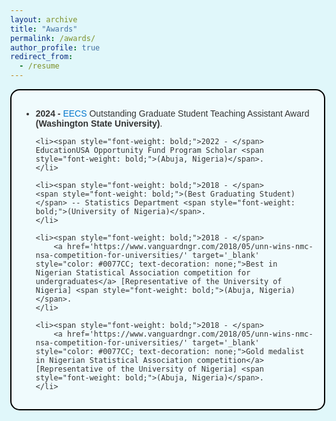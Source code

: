 ```yaml
---
layout: archive
title: "Awards"
permalink: /awards/
author_profile: true
redirect_from:
  - /resume
---
```



<style>
  html, body {
    height: 100%;
    margin: 0;
    background-color: #E0F7FA;
  }
</style>

<div style="border: 2px solid #000000; padding: 15px; background-color: #F0FBFD; border-radius: 15px; margin-bottom: 20px; font-family: Arial, sans-serif; color: #333333;">
  <ul>
    <li><span style="font-weight: bold;">2024 - </span> 
        <a href='https://eecs.wsu.edu/' target='_blank' style="color: #0077CC; text-decoration: none;">EECS</a> Outstanding Graduate Student Teaching Assistant Award <span style="font-weight: bold;">(Washington State University)</span>.
    </li>

    <li><span style="font-weight: bold;">2022 - </span> 
    EducationUSA Opportunity Fund Program Scholar <span style="font-weight: bold;">(Abuja, Nigeria)</span>.
    </li>

    <li><span style="font-weight: bold;">2018 - </span>  
    <span style="font-weight: bold;">(Best Graduating Student)</span> -- Statistics Department <span style="font-weight: bold;">(University of Nigeria)</span>.
    </li>

    <li><span style="font-weight: bold;">2018 - </span> 
        <a href='https://www.vanguardngr.com/2018/05/unn-wins-nmc-nsa-competition-for-universities/' target='_blank' style="color: #0077CC; text-decoration: none;">Best in Nigerian Statistical Association competition for undergraduates</a> [Representative of the University of Nigeria] <span style="font-weight: bold;">(Abuja, Nigeria)</span>.
    </li>

    <li><span style="font-weight: bold;">2018 - </span> 
        <a href='https://www.vanguardngr.com/2018/05/unn-wins-nmc-nsa-competition-for-universities/' target='_blank' style="color: #0077CC; text-decoration: none;">Gold medalist in Nigerian Statistical Association competition</a> [Representative of the University of Nigeria] <span style="font-weight: bold;">(Abuja, Nigeria)</span>.
    </li>

    
  </ul>
</div>

<!-- This is a comment -->

<!-- Example: editing a markdown file for a talk -->
<!-- ![Editing a markdown file for a talk](/images/editing-talk.png) -->

  
